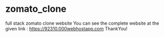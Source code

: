 # zomato_clone
full stack zomato clone website
You can see the complete website at the given link : https://92310.000webhostapp.com 
ThankYou!

